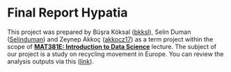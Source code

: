 # Final Report Hypatia

This project was prepared by Büşra Köksal (<a href="https://github.com/bkksl" target="_blank">bkksl</a>), Selin Duman (<a href="https://github.com/Selinduman" target="_blank">Selinduman</a>) and Zeynep Akkoç (<a href="https://github.com/akkocz17" target="_blank">akkocz17</a>) as a term project within the scope of **<a href="https://github.com/MAT381E-Fall21" target="_blank">MAT381E: Introduction to Data Science</a>** lecture. The subject of our project is a study on recycling movement in Europe. You can review the analysis outputs via this (<a href="https://mat-381e-project-team.github.io/final_report-hypatia-/" target="_blank">link</a>).
